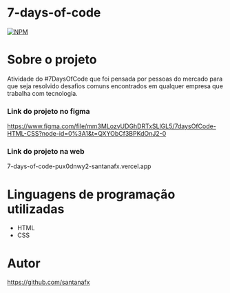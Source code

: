 # 7-days-of-code

[![NPM](https://img.shields.io/npm/l/react)](https://github.com/santanafx/7-days-of-code/blob/main/LICENSE)

# Sobre o projeto

Atividade do #7DaysOfCode que foi pensada por pessoas do mercado para que seja resolvido desafios comuns encontrados em qualquer empresa que trabalha com tecnologia.

### Link do projeto no figma

https://www.figma.com/file/mm3MLozvUDGhDRTxSLlGL5/7daysOfCode-HTML-CSS?node-id=0%3A1&t=QXYObCf3BPKdOnJ2-0

### Link do projeto na web

7-days-of-code-pux0dnwy2-santanafx.vercel.app



# Linguagens de programação utilizadas

- HTML
- CSS

# Autor

https://github.com/santanafx
